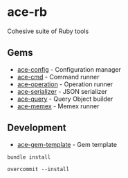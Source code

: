 # ace-rb
Cohesive suite of Ruby tools 

## Gems
- [ace-config](https://github.com/yurigitsu/ace-config) - Configuration manager
- [ace-cmd](https://github.com/yurigitsu/ace-cmd) - Command runner
- [ace-operation](https://github.com/yurigitsu/ace-operation) - Operation runner
- [ace-serializer](https://github.com/yurigitsu/ace-serializer) - JSON serializer
- [ace-query](https://github.com/yurigitsu/ace-query) - Query Object builder
- [ace-memex](https://github.com/yurigitsu/ace-memex) - Memex runner

## Development

- [ace-gem-template](https://github.com/yurigitsu/ace-gem-template) - Gem template

```
bundle install

overcommit --install
```
